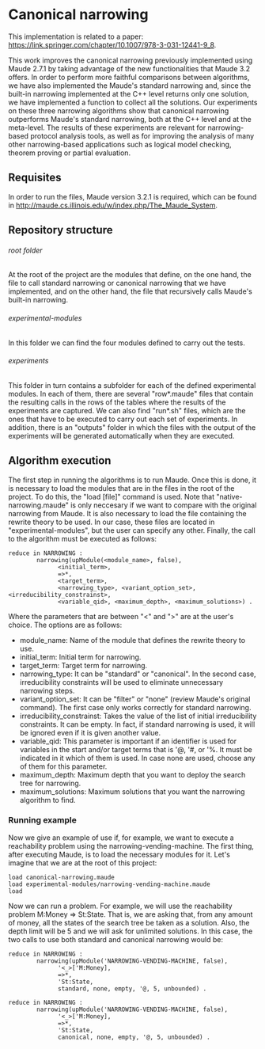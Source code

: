 # Canonical narrowing
This implementation is related to a paper: https://link.springer.com/chapter/10.1007/978-3-031-12441-9_8.

This work improves the canonical narrowing previously implemented using Maude 2.7.1 by taking advantage of the new functionalities that Maude 3.2 offers. In order to perform more faithful comparisons between algorithms, we have also implemented the Maude's standard narrowing and, since the built-in narrowing implemented at the C++ level returns only one solution, we have implemented a function to collect all the solutions. Our experiments on these three narrowing algorithms show that canonical narrowing outperforms Maude's standard narrowing, both at the C++ level and at the meta-level. The results of these experiments are relevant for narrowing-based protocol analysis tools, as well as for improving the analysis of many other narrowing-based applications such as logical model checking, theorem proving or partial evaluation.


## Requisites
In order to run the files, Maude version 3.2.1 is required, which can be found in http://maude.cs.illinois.edu/w/index.php/The_Maude_System.

## Repository structure
###### root folder
At the root of the project are the modules that define, on the one hand, the file to call standard narrowing or canonical narrowing that we have implemented, and on the other hand, the file that recursively calls Maude's built-in narrowing.

###### experimental-modules
In this folder we can find the four modules defined to carry out the tests.

###### experiments
This folder in turn contains a subfolder for each of the defined experimental modules. In each of them, there are several "row*.maude" files that contain the resulting calls in the rows of the tables where the results of the experiments are captured. We can also find "run*.sh" files, which are the ones that have to be executed to carry out each set of experiments. In addition, there is an "outputs" folder in which the files with the output of the experiments will be generated automatically when they are executed.

## Algorithm execution
The first step in running the algorithms is to run Maude. Once this is done, it is necessary to load the modules that are in the files in the root of the project. To do this, the "load [file]" command is used. Note that "native-narrowing.maude" is only neccesary if we want to compare with the original narrowing from Maude. It is also necessary to load the file containing the rewrite theory to be used. In our case, these files are located in "experimental-modules", but the user can specify any other. Finally, the call to the algorithm must be executed as follows:

```
reduce in NARROWING :
        narrowing(upModule(<module_name>, false),
              <initial_term>,
              =>*,
              <target_term>,
              <narrowing_type>, <variant_option_set>, <irreducibility_constrainst>, 
              <variable_qid>, <maximum_depth>, <maximum_solutions>) .
``` 

Where the parameters that are between "<" and ">" are at the user's choice. The options are as follows:
* module_name: Name of the module that defines the rewrite theory to use.
* initial_term: Initial term for narrowing.
* target_term: Target term for narrowing.
* narrowing_type: It can be "standard" or "canonical". In the second case, irreducibility constraints will be used to eliminate unnecessary narrowing steps.
* variant_option_set: It can be "filter" or "none" (review Maude's original command). The first case only works correctly for standard narrowing.
* irreducibility_constrainst: Takes the value of the list of initial irreducibility constraints. It can be empty. In fact, if standard narrowing is used, it will be ignored even if it is given another value.
* variable_qid: This parameter is important if an identifier is used for variables in the start and/or target terms that is '@, '#, or '%. It must be indicated in it which of them is used. In case none are used, choose any of them for this parameter.
* maximum_depth: Maximum depth that you want to deploy the search tree for narrowing.
* maximum_solutions: Maximum solutions that you want the narrowing algorithm to find.

### Running example
Now we give an example of use if, for example, we want to execute a reachability problem using the narrowing-vending-machine. The first thing, after executing Maude, is to load the necessary modules for it. Let's imagine that we are at the root of this project:

```
load canonical-narrowing.maude
load experimental-modules/narrowing-vending-machine.maude
load 
```

Now we can run a problem. For example, we will use the reachability problem M:Money => St:State. That is, we are asking that, from any amount of money, all the states of the search tree be taken as a solution. Also, the depth limit will be 5 and we will ask for unlimited solutions. In this case, the two calls to use both standard and canonical narrowing would be:

```
reduce in NARROWING :
        narrowing(upModule('NARROWING-VENDING-MACHINE, false),
              '<_>['M:Money],
              =>*,
              'St:State,
              standard, none, empty, '@, 5, unbounded) .
              
reduce in NARROWING :
        narrowing(upModule('NARROWING-VENDING-MACHINE, false),
              '<_>['M:Money],
              =>*,
              'St:State,
              canonical, none, empty, '@, 5, unbounded) .              
```
